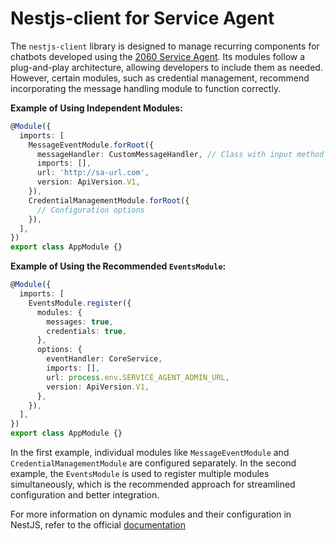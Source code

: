 # Nestjs-client for Service Agent
The `nestjs-client` library is designed to manage recurring components for chatbots developed using the [2060 Service Agent](../../README.md). Its modules follow a plug-and-play architecture, allowing developers to include them as needed. However, certain modules, such as credential management, recommend incorporating the message handling module to function correctly.

**Example of Using Independent Modules:**

```typescript
@Module({
  imports: [
    MessageEventModule.forRoot({
      messageHandler: CustomMessageHandler, // Class with input method
      imports: [],
      url: 'http://sa-url.com',
      version: ApiVersion.V1,
    }),
    CredentialManagementModule.forRoot({
      // Configuration options
    }),
  ],
})
export class AppModule {}
```

**Example of Using the Recommended `EventsModule`:**

```typescript
@Module({
  imports: [
    EventsModule.register({
      modules: {
        messages: true,
        credentials: true,
      },
      options: {
        eventHandler: CoreService,
        imports: [],
        url: process.env.SERVICE_AGENT_ADMIN_URL,
        version: ApiVersion.V1,
      },
    }),
  ],
})
export class AppModule {}
```

In the first example, individual modules like `MessageEventModule` and `CredentialManagementModule` are configured separately. In the second example, the `EventsModule` is used to register multiple modules simultaneously, which is the recommended approach for streamlined configuration and better integration.

For more information on dynamic modules and their configuration in NestJS, refer to the official [documentation](https://docs.nestjs.com/fundamentals/dynamic-modules)